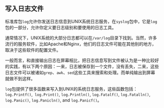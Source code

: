 ## 写入日志文件

标准库包`log`允许你发送日志信息到UNIX系统日志服务，在`syslog`包中，它是`log`包的一部分，允许你定义要日志级别和要使用的日志工具。

通常情况下，UNIX系统的大部分日志都可以在`/var/log`目录下找到。当然，许多流行的服务软件，比如Apache和Nginx，他们的日志文件可能在其他别的地方，取决于这些软件的配置文件。

一般而言，和直接输出日志在屏幕相比，把日志信息写到文件被认为是一种比较好的实践，有以下两个原因：一来，日志被保存到一个文件，没有丢失，二来，这些日志文件可以被诸如`grep`、`awk`、`sed`这些工具来搜索和处理。而单纯输出到屏幕就做不到这样。

`log`包提供了很多函数来写入到UNIX的系统日志服务，这些函数包括：`log.Printf()`,` log.Print()`, `log.Println()`, `log.Fatalf()`, `log.Fatalln()`, `log.Panic()`, `log.Panicln()`, and `log.Panicf()`。